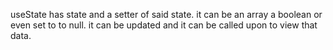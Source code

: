 useState has state and a setter of said state. it can be an array a boolean or even set to to null. it can be updated and it can be called upon to view that data.